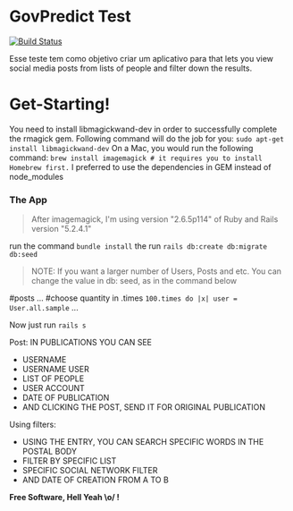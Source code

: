 # GovPredict Test


[![Build Status](https://travis-ci.org/joemccann/dillinger.svg?branch=master)](https://travis-ci.org/joemccann/dillinger)

Esse teste tem como objetivo criar um aplicativo para that lets you view social media posts from lists of people and filter down the results.
# Get-Starting!
You need to install libmagickwand-dev in order to successfully complete the rmagick gem. Following command will do the job for you:
`sudo apt-get install libmagickwand-dev`
On a Mac, you would run the following command:
`brew install imagemagick # it requires you to install Homebrew first.`
I preferred to use the dependencies in GEM instead of node_modules

### The App
>After imagemagick, I'm using version "2.6.5p114" of Ruby and Rails version "5.2.4.1"

run the command
`bundle install`
the run
`rails db:create db:migrate db:seed`
> NOTE: If you want a larger number of Users, Posts and etc. You can change the value in db: seed, as in the command below

  #posts
... #choose quantity in .times
  `100.times do |x|
  user = User.all.sample`
  ...

Now just run `rails s`

Post:
IN PUBLICATIONS YOU CAN SEE
* USERNAME
* USERNAME USER
* LIST OF PEOPLE
* USER ACCOUNT
* DATE OF PUBLICATION
* AND CLICKING THE POST, SEND IT FOR ORIGINAL PUBLICATION

Using filters:
* USING THE ENTRY, YOU CAN SEARCH SPECIFIC WORDS IN THE POSTAL BODY
* FILTER BY SPECIFIC LIST
* SPECIFIC SOCIAL NETWORK FILTER
* AND DATE OF CREATION FROM A TO B

**Free Software, Hell Yeah \o/ !**

